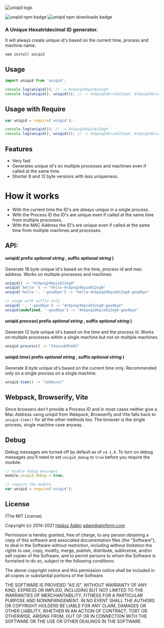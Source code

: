 ![uniqid logo](http://i.imgur.com/OrZC1lc.png)

![unqiid npm badge](http://img.shields.io/npm/v/uniqid.svg) ![uniqid npm downloads badge](https://img.shields.io/npm/dm/uniqid.svg)

### A Unique Hexatridecimal ID generator.

It will always create unique id's based on the current time, process and machine name.

```
npm install uniqid
```

## Usage

```js
import uniqid from 'uniqid';

console.log(uniqid()); // -> 4n5pxq24kpiob12og9
console.log(uniqid(), uniqid()); // -> 4n5pxq24kriob12ogd, 4n5pxq24ksiob12ogl
```

## Usage with Require 

```js
var uniqid = require('uniqid'); 

console.log(uniqid()); // -> 4n5pxq24kpiob12og9
console.log(uniqid(), uniqid()); // -> 4n5pxq24kriob12ogd, 4n5pxq24ksiob12ogl
```

## Features

- Very fast
- Generates unique id's on multiple processes and machines even if called at the same time.
- Shorter 8 and 12 byte versions with less uniqueness.

# How it works

- With the current time the ID's are always unique in a single process.
- With the Process ID the ID's are unique even if called at the same time from multiple processes.
- With the MAC Address the ID's are unique even if called at the same time from multiple machines and processes.

## API:

#### **uniqid(** prefix _optional string_ , suffix _optional string_ **)**

Generate 18 byte unique id's based on the time, process id and mac address. Works on multiple processes and machines.

```js       "zu4850jkyfoxok"
uniqid() -> "4n5pxq24kpiob12og9"
uniqid('hello-') -> "hello-4n5pxq24kpiob12og9"
uniqid('hello-', '-goodbye') -> "hello-4n5pxq24kpiob12og9-goodbye"

// usage with suffix only
uniqid('', '-goodbye') -> "4n5pxq24kpiob12og9-goodbye"
uniqid(undefined, '-goodbye') -> "4n5pxq24kpiob12og9-goodbye"
```

#### **uniqid.process(** prefix _optional string_ , suffix _optional string_ **)**

Generate 12 byte unique id's based on the time and the process id. Works on multiple processes within a single machine but not on multiple machines.

```js
uniqid.process() -> "24ieiob0te82"
```

#### **uniqid.time(** prefix _optional string_ , suffix _optional string_ **)**

Generate 8 byte unique id's based on the current time only. Recommended only on a single process on a single machine.

```js
uniqid.time() -> "iob0ucoj"
```

## Webpack, Browserify, Vite

Since browsers don't provide a Process ID and in most cases neither give a Mac Address using uniqid from Webpack, Browserify and Vite falls back to `uniqid.time()` for all the other methods too. The browser is the single process, single machine case anyway.

## Debug
Debug messages are turned off by default as of `v4.1.0`. To turn on debug messages you'll need to set `uniqid_debug` to `true` before you require the module.

```js
// enable debug messages
module.uniqid_debug = true;

// require the module
var uniqid = require('uniqid');
```

## **License**

(The MIT License)

Copyright (c) 2014-2021 [Halász Ádám](https://adamhalasz.com) <adam@aimform.com>

Permission is hereby granted, free of charge, to any person obtaining a copy of this software and associated documentation files (the "Software"), to deal in the Software without restriction, including without limitation the rights to use, copy, modify, merge, publish, distribute, sublicense, and/or sell copies of the Software, and to permit persons to whom the Software is furnished to do so, subject to the following conditions:

The above copyright notice and this permission notice shall be included in all copies or substantial portions of the Software.

THE SOFTWARE IS PROVIDED "AS IS", WITHOUT WARRANTY OF ANY KIND, EXPRESS OR IMPLIED, INCLUDING BUT NOT LIMITED TO THE WARRANTIES OF MERCHANTABILITY, FITNESS FOR A PARTICULAR PURPOSE AND NONINFRINGEMENT. IN NO EVENT SHALL THE AUTHORS OR COPYRIGHT HOLDERS BE LIABLE FOR ANY CLAIM, DAMAGES OR OTHER LIABILITY, WHETHER IN AN ACTION OF CONTRACT, TORT OR OTHERWISE, ARISING FROM, OUT OF OR IN CONNECTION WITH THE SOFTWARE OR THE USE OR OTHER DEALINGS IN THE SOFTWARE.
